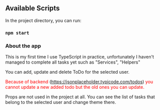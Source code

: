 ## Available Scripts

In the project directory, you can run:

### `npm start`

### About the app

This is my first time I use TypeScript in practice, unfortunately I haven't managed to complete all tasks yet such as "Services", "Helpers"

You can add, update and delete ToDo for the selected user. 

<font color="red"> Because of backend </font> (https://jsonplaceholder.typicode.com/todos) <font color="red"> you cannot update a new added todo but the old ones you can update.</font> 

Props are not used in the project at all. You can see the list of tasks that belong to the selected user and change theme there.
